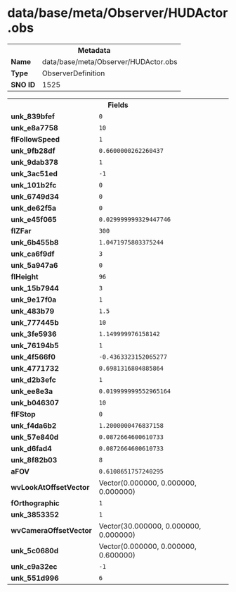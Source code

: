 <h1>data/base/meta/Observer/HUDActor.obs</h1><table><tr><th colspan="100%">Metadata</th></tr><tr><td><b>Name</b></td><td>data/base/meta/Observer/HUDActor.obs</td></tr><tr><td><b>Type</b></td><td>ObserverDefinition</td></tr><tr><td><b>SNO ID</b></td><td>1525</td></tr></table>

<table><tr><th colspan="100%">Fields</th></tr><tr><td><b>unk_839bfef</b></td><td><code>0</code></td></tr><tr><td><b>unk_e8a7758</b></td><td><code>10</code></td></tr><tr><td><b>flFollowSpeed</b></td><td><code>1</code></td></tr><tr><td><b>unk_9fb28df</b></td><td><code>0.6600000262260437</code></td></tr><tr><td><b>unk_9dab378</b></td><td><code>1</code></td></tr><tr><td><b>unk_3ac51ed</b></td><td><code>-1</code></td></tr><tr><td><b>unk_101b2fc</b></td><td><code>0</code></td></tr><tr><td><b>unk_6749d34</b></td><td><code>0</code></td></tr><tr><td><b>unk_de62f5a</b></td><td><code>0</code></td></tr><tr><td><b>unk_e45f065</b></td><td><code>0.029999999329447746</code></td></tr><tr><td><b>flZFar</b></td><td><code>300</code></td></tr><tr><td><b>unk_6b455b8</b></td><td><code>1.0471975803375244</code></td></tr><tr><td><b>unk_ca6f9df</b></td><td><code>3</code></td></tr><tr><td><b>unk_5a947a6</b></td><td><code>0</code></td></tr><tr><td><b>flHeight</b></td><td><code>96</code></td></tr><tr><td><b>unk_15b7944</b></td><td><code>3</code></td></tr><tr><td><b>unk_9e17f0a</b></td><td><code>1</code></td></tr><tr><td><b>unk_483b79</b></td><td><code>1.5</code></td></tr><tr><td><b>unk_777445b</b></td><td><code>10</code></td></tr><tr><td><b>unk_3fe5936</b></td><td><code>1.149999976158142</code></td></tr><tr><td><b>unk_76194b5</b></td><td><code>1</code></td></tr><tr><td><b>unk_4f566f0</b></td><td><code>-0.4363323152065277</code></td></tr><tr><td><b>unk_4771732</b></td><td><code>0.6981316804885864</code></td></tr><tr><td><b>unk_d2b3efc</b></td><td><code>1</code></td></tr><tr><td><b>unk_ee8e3a</b></td><td><code>0.019999999552965164</code></td></tr><tr><td><b>unk_b046307</b></td><td><code>10</code></td></tr><tr><td><b>flFStop</b></td><td><code>0</code></td></tr><tr><td><b>unk_f4da6b2</b></td><td><code>1.2000000476837158</code></td></tr><tr><td><b>unk_57e840d</b></td><td><code>0.0872664600610733</code></td></tr><tr><td><b>unk_d6fad4</b></td><td><code>0.0872664600610733</code></td></tr><tr><td><b>unk_8f82b03</b></td><td><code>8</code></td></tr><tr><td><b>aFOV</b></td><td><code>0.6108651757240295</code></td></tr><tr><td><b>wvLookAtOffsetVector</b></td><td>Vector(0.000000, 0.000000, 0.000000)</td></tr><tr><td><b>fOrthographic</b></td><td><code>1</code></td></tr><tr><td><b>unk_3853352</b></td><td><code>1</code></td></tr><tr><td><b>wvCameraOffsetVector</b></td><td>Vector(30.000000, 0.000000, 0.000000)</td></tr><tr><td><b>unk_5c0680d</b></td><td>Vector(0.000000, 0.000000, 0.600000)</td></tr><tr><td><b>unk_c9a32ec</b></td><td><code>-1</code></td></tr><tr><td><b>unk_551d996</b></td><td><code>6</code></td></tr></table>

